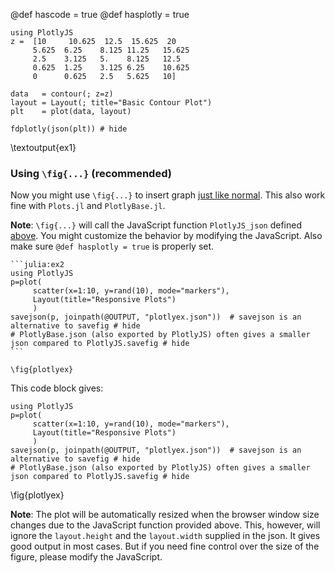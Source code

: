 @def hascode = true
@def hasplotly = true


```julia:ex1
using PlotlyJS
z =  [10     10.625  12.5  15.625  20
     5.625  6.25    8.125 11.25   15.625
     2.5    3.125   5.    8.125   12.5
     0.625  1.25    3.125 6.25    10.625
     0      0.625   2.5   5.625   10]

data   = contour(; z=z)
layout = Layout(; title="Basic Contour Plot")
plt    = plot(data, layout)

fdplotly(json(plt)) # hide
```
\textoutput{ex1}


### Using `\fig{...}` (recommended)


Now you might use `\fig{...}` to insert graph [just like normal](/syntax/markdown/#inserting_a_figure). This also work fine with `Plots.jl` and `PlotlyBase.jl`.

**Note**: `\fig{...}` will call the JavaScript function `PlotlyJS_json` defined [above](#pre-requisites). You might customize the behavior by modifying the JavaScript. Also make sure `@def hasplotly = true` is properly set.

`````plaintext
```julia:ex2
using PlotlyJS
p=plot(
     scatter(x=1:10, y=rand(10), mode="markers"),
     Layout(title="Responsive Plots")
     )
savejson(p, joinpath(@OUTPUT, "plotlyex.json"))  # savejson is an alternative to savefig # hide
# PlotlyBase.json (also exported by PlotlyJS) often gives a smaller json compared to PlotlyJS.savefig # hide
```

\fig{plotlyex}
`````

This code block gives:

```julia:ex2
using PlotlyJS
p=plot(
     scatter(x=1:10, y=rand(10), mode="markers"),
     Layout(title="Responsive Plots")
     )
savejson(p, joinpath(@OUTPUT, "plotlyex.json"))  # savejson is an alternative to savefig # hide
# PlotlyBase.json (also exported by PlotlyJS) often gives a smaller json compared to PlotlyJS.savefig # hide
```
 
\fig{plotlyex}


**Note**: The plot will be automatically resized when the browser window size changes due to the JavaScript function provided above. This, however, will ignore the `layout.height` and the `layout.width` supplied in the json. It gives good output in most cases. But if you need fine control over the size of the figure, please modify the JavaScript.